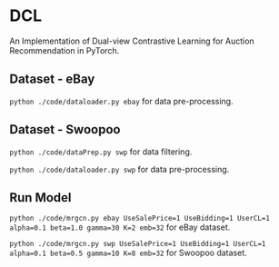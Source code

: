 # DCL

An Implementation of Dual-view Contrastive Learning for Auction Recommendation in PyTorch.


<!-- # Requirements

```
PyTorch 0.4 & Python 3.6
Numpy
TensorboardX
``` -->

## Dataset - eBay

`python ./code/dataloader.py ebay` for data pre-processing.


## Dataset - Swoopoo

`python ./code/dataPrep.py swp` for data filtering.

`python ./code/dataloader.py swp` for data pre-processing.

## Run Model

`python ./code/mrgcn.py ebay UseSalePrice=1 UseBidding=1 UserCL=1 alpha=0.1 beta=1.0 gamma=30 K=2 emb=32` for eBay dataset.

`python ./code/mrgcn.py swp UseSalePrice=1 UseBidding=1 UserCL=1 alpha=0.1 beta=0.5 gamma=10 K=8 emb=32` for Swoopoo dataset.

<!-- # Dataset

You should execute `python data.py` first to download necessary data and preprocess MovieLens-20M dataset.

[ml-20m.zip Download](https://grouplens.org/datasets/movielens/20m/) -->
